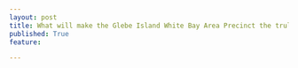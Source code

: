 ```yaml
---
layout: post
title: What will make the Glebe Island White Bay Area Precinct the truly vibrant tech hub that Sydney so richly deserves?
published: True
feature: 

---
```


